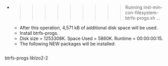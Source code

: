 * >>>>>>>>> Running inst-min-con-filesystem-btrfs-progs.sh ...
  * After this operation, 4,571 kB of additional disk space will be used.
  * Install btrfs-progs.
  * Disk size = 1253308K. Space Used = 5860K. Runtime = 00:00:00:15.
  * The following NEW packages will be installed:
  ```bash
btrfs-progs liblzo2-2
  ```
